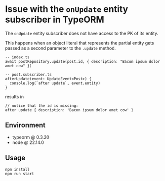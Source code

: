 # Issue with the `onUpdate` entity subscriber in TypeORM

The `onUpdate` entity subscriber does not have access to the PK of its entity.

This happens when an object literal that represents the partial entity gets passed as a second parameter to the `.update` method.

```
-- index.ts
await postRepository.update(post.id, { description: "Bacon ipsum dolor amet cow" })

-- post.subscriber.ts
afterUpdate(event: UpdateEvent<Post>) {
  console.log(`after update`, event.entity)
}
```
results in
```
// notice that the id is missing:
after update { description: 'Bacon ipsum dolor amet cow' }
```

## Environment
- typeorm @ 0.3.20
- node @ 22.14.0

## Usage
```
npm install
npm run start
```

